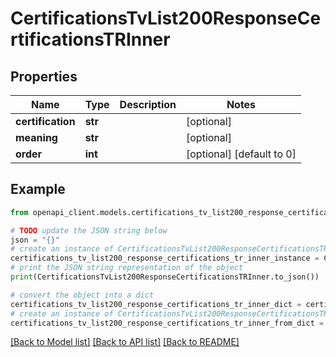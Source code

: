 # CertificationsTvList200ResponseCertificationsTRInner


## Properties

Name | Type | Description | Notes
------------ | ------------- | ------------- | -------------
**certification** | **str** |  | [optional] 
**meaning** | **str** |  | [optional] 
**order** | **int** |  | [optional] [default to 0]

## Example

```python
from openapi_client.models.certifications_tv_list200_response_certifications_tr_inner import CertificationsTvList200ResponseCertificationsTRInner

# TODO update the JSON string below
json = "{}"
# create an instance of CertificationsTvList200ResponseCertificationsTRInner from a JSON string
certifications_tv_list200_response_certifications_tr_inner_instance = CertificationsTvList200ResponseCertificationsTRInner.from_json(json)
# print the JSON string representation of the object
print(CertificationsTvList200ResponseCertificationsTRInner.to_json())

# convert the object into a dict
certifications_tv_list200_response_certifications_tr_inner_dict = certifications_tv_list200_response_certifications_tr_inner_instance.to_dict()
# create an instance of CertificationsTvList200ResponseCertificationsTRInner from a dict
certifications_tv_list200_response_certifications_tr_inner_from_dict = CertificationsTvList200ResponseCertificationsTRInner.from_dict(certifications_tv_list200_response_certifications_tr_inner_dict)
```
[[Back to Model list]](../README.md#documentation-for-models) [[Back to API list]](../README.md#documentation-for-api-endpoints) [[Back to README]](../README.md)


